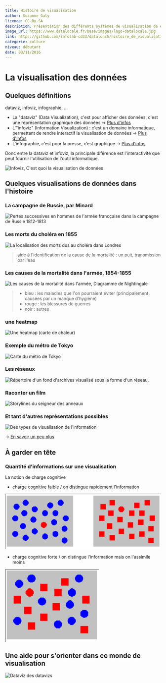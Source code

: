 ```yaml
---
title: Histoire de visualisation
author: Suzanne Galy
licence: CC-By-SA
description: Présentation des différents systèmes de visualisation de données.
image_url: https://www.datalocale.fr/base/images/logo-datalocale.jpg
link: https://github.com/infolab-cd33/datalunch/histoire_de_visualisation.md
categorie: culture
niveau: débutant
date: 03/11/2016
---
```


# La visualisation des données
## Quelques définitions
dataviz, infoviz, infographie, ...

- La "dataviz" (Data Visualization), c'est pour afficher des données, c'est une représentation graphique des données -> [Plus d'infos](https://fr.wikipedia.org/wiki/Repr%C3%A9sentation_graphique_de_donn%C3%A9es_statistiques)
- L'"infoviz" (Information Visualization) : c'est un domaine informatique, permettant de rendre interactif la visualisation de données -> [Plus d'infos](https://fr.wikipedia.org/wiki/Visualisation_d'informations)
- L'infographie, c’est pour la presse, c’est graphique -> [Plus d'infos](https://fr.wikipedia.org/wiki/Graphisme_d'information_en_France)

Donc entre la dataviz et infoviz, la principale diférence est l'interactivité que peut fournir l'utilisation de l'outil informatique.

![Infoviz, C'est quoi la visualisation de données](https://cdn.rawgit.com/infolab-cd33/datalunch/54be9209/img/visualisation/fftcm.jpg)


## Quelques visualisations de données dans l'histoire
### La campagne de Russie, par Minard
![Pertes successives en hommes de l'armée francçaise dans la campagne de Russie 1812-1813](https://cdn.rawgit.com/infolab-cd33/datalunch/54be9209/img/visualisation/Minards_Map.jpg  "Pertes successives en hommes de l'armée francçaise dans la campagne de Russie 1812-1813")
### Les morts du choléra en 1855
![La localisation des morts dus au choléra dans Londres](https://cdn.rawgit.com/infolab-cd33/datalunch/54be9209/img/visualisation/Snow-cholera-map.jpg "La localisation des morts dus au choléra dans Londres")

> aide à l'identification de la cause de la mortalité : un puit, transmission par l'eau

### Les causes de la mortalité dans l'armée, 1854-1855
![Les causes de la mortalité dans l'armée, Diagramme de Nightingale](https://cdn.rawgit.com/infolab-cd33/datalunch/54be9209/img/visualisation/Nightingale-mortality.jpg "Les causes de la mortalité dans l'armée")

> - bleu : les maladies que l'on pourraient éviter (principalement causées par un manque d'hygiène)
> - rouge : les blessures de guerres
> - noir : autres

### une heatmap
![Une heatmap (carte de chaleur)](https://cdn.rawgit.com/infolab-cd33/datalunch/54be9209/img/visualisation/Atlas_statistique_de_la_population_de_Paris.jpg "Représentation de de type heatmap (carte de chaleur)")

### Exemple du métro de Tokyo
![Carte du métro de Tokyo](https://cdn.rawgit.com/infolab-cd33/datalunch/54be9209/img/visualisation/Tokyo-plan-metro.jpg  "Carte du métro de Tokyo")

### Les réseaux
![Répertoire d'un fond d'archives visualisé sous la forme d'un réseau.](https://cdn.rawgit.com/infolab-cd33/datalunch/54be9209/img/visualisation/Social_Network_Analysis_Visualization.jpg  "Répertoire d'un fonds d'archives visualisé sous la forme d'un réseau.")

### Raconter un film

![Storylines du seigneur des anneaux](https://cdn.rawgit.com/infolab-cd33/datalunch/54be9209/img/visualisation/movie_narrative_charts_large.jpg "Storylines du seigneur des anneaux")


### Et tant d'autres représentations possibles

![Des types de visualisation de l'information](https://cdn.rawgit.com/infolab-cd33/datalunch/54be9209/img/visualisation/types_visualisation_data.jpg  "Des types de visualisation de l'information")


-> [En savoir un peu plus](http://panneaux.expoviz.fr/tagged/revisiter)

## À garder en tête
### Quantité d'informations sur une visualisation
La notion de charge cognitive
- charge cognitive faible / on distingue rapidement l'information

![Charge cognitive faible](https://raw.githubusercontent.com/infolab-cd33/datalunch/master/img/visualisation/charge_cognitive_faible.png  "Charge cognitive faible")

- charge cognitive forte / on distingue l'information mais on l'assimile moins

![Charge cognitive forte](https://raw.githubusercontent.com/infolab-cd33/datalunch/master/img/visualisation/charge_cognitive_forte.png  "Charge cognitive forte")



## Une aide pour s'orienter dans ce monde de visualisation
![Dataviz des datavizs](https://cdn.rawgit.com/infolab-cd33/datalunch/54be9209/img/visualisation/dataviz-datavizs.jpg  "Poster de l'exposition de la fonderie")
